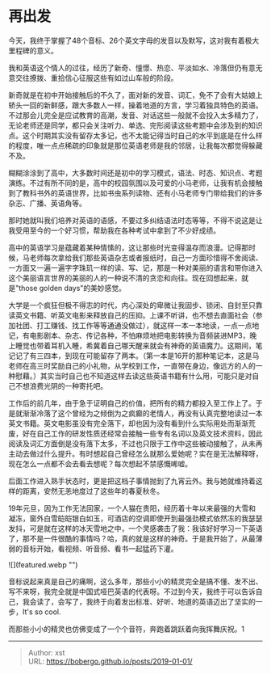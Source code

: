 # 再出发


今天，我终于掌握了48个音标、26个英文字母的发音以及默写，这对我有着极大里程碑的意义。

我和英语这个情人的过往，经历了新奇、憧憬、热恋、平淡如水、冷落但仍有意无意交往撩拨、重拾信心征服这些有如过山车般的阶段。

新奇就是在初中开始接触后的不久了，面对新的发音、词汇，免不了会有大姑娘上轿头一回的新鲜感，跟大多数人一样，操着地道的方言，学习着独具特色的英语。不过那会儿完全是应试教育的高潮，发音、对话这些一般就不会投入太多精力了，无论老师还是同学，都只会关注听力、单选、完形阅读这些考题中会涉及到的知识点。这个时期其实没有留存太多记，也不太能记得当时自己的水平到底是在什么样的程度，唯一点点稀疏的印象就是那位英语老师是我的邻居，让我每次都觉得躲藏不及。

糊糊涂涂到了高中，大多数时间还是初中的学习模式，语法、时态、知识点、考题演练。不过有所不同的是，高中的校园氛围以及可爱的小马老师，让我有机会接触到了教科书外的英语世界，比如书虫系列读物、还有小马老师专门带给我们的许多杂志、广播、英语角等。

那时她就叫我们培养对英语的语感，不要过多纠结语法时态等等，不得不说这是让我受用至今的一个好习惯，帮助我在各种考试中拿到了不少好成绩。

高中的英语学习是蕴藏着某种情愫的，这让那些时光变得温存而浪漫。记得那时候，马老师每次拿给我们那些英语杂志或者报纸时，自己一方面珍惜得不舍阅读、一方面又一遍一遍字字珠玑一样的读、写、记，那是一种对美丽的语言和带你进入这个美丽语言世界的美丽的人的一种说不清的贪恋和向往。现在回想起来，就是&#34;those golden days&#34;的美妙感觉。

大学是一个疯狂但极不得志的时代，内心深处的卑微让我固步、锁闭、自封至只靠读英文书籍、听英文电影来释放自己的压抑。上课不听讲，也不想去直面社会（参加社团、打工赚钱、找工作等等通通没做过），就这样一本一本地读，一点一点地记，有电影剧本、杂志、传记各种，不怕麻烦地把电影转换为音频装进MP3，晚上睡觉也带着耳机入睡，希冀着自己哪天醒来就会有神奇的英语魔力。这期间，笔记记了有三四本，到现在可能留存了两本。（第一本是16开的那种笔记本，这是马老师在高三时奖励自己的小礼物，从学校到工作，一直带在身边，像远方的人的一种慰藉。）其实当时自己也不知道这样去读这些英语书籍有什么用，可能只是对自己不想浪费光阴的一种寄托吧。

工作后的前几年，由于急于证明自己的价值，把所有的精力都投入至工作上了。于是就渐渐冷落了这个曾经为之倾倒为之疯癫的老情人，再没有认真完整地读过一本英文书籍。英文电影虽没有完全落下，却也因为没有看到什么实际用处而渐渐荒废，好在自己工作的研发性质还经常会接触一些专有名词以及英文技术资料，因此阅读及词汇方面倒是没有落下太多，不过也只限于工作中这些被动接触了，从未再主动去做过什么提升。有时想起自己曾经怎么就那么爱她呢？实在是无法解释呀，现在怎么一点都不会去看去想呢？每次想起不禁感慨唏嘘。

后面工作进入熟手状态时，更是把这档子事情抛到了九宵云外。我与她就维持着这样的距离，安然无恙地度过了这些年的春夏秋冬。

19年元旦，因为工作无法回家，一个人猫在贵阳，经历着十年以来最强的大雪和凝冻，窗外白雪皑皑银白如玉，可酒店的空调即使开到最强劲模式依然冻的我瑟瑟发抖，可是就在这样的冰天雪地之中，一个灵感袭击了我：我该好好学习一下英语了，那不是一件很酷的事情吗？哈，真的就是这样的神奇。于是我开始了，从最薄弱的音标开始，看视频、听音频、看书一起猛药下灌。

![](featured.webp &#34;&#34;)

音标说起来真是自己的痛啊，这么多年，那些小小的精灵完全是搞不懂、发不出、写不来呀，我完全就是中国式哑巴英语的代表呀。不过到今天，我终于可以告诉自己，我会读了，会写了，我终于向着发出标准、好听、地道的英语迈出了坚实的一步，It&#39;s so cool.

而那些小小的精灵也仿佛变成了一个个音符，奔跑着跳跃着向我挥舞庆祝。1

---

> Author: xst  
> URL: https://bobergo.github.io/posts/2019-01-01/  

